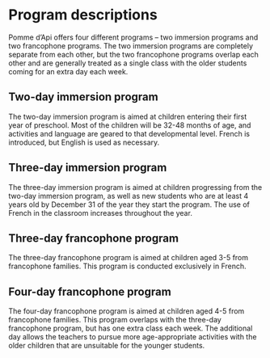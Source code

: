 # Program descriptions

Pomme d’Api offers four different programs – two immersion programs and two francophone
programs. The two immersion programs are completely separate from each other, but the two
francophone programs overlap each other and are generally treated as a single class with the
older students coming for an extra day each week.

## Two-day immersion program

The two-day immersion program is aimed at children entering their first year of preschool.
Most of the children will be 32-48 months of age, and activities and language are geared to that
developmental level. French is introduced, but English is used as necessary.

## Three-day immersion program

The three-day immersion program is aimed at children progressing from the two-day
immersion program, as well as new students who are at least 4 years old by December 31 of
the year they start the program. The use of French in the classroom increases throughout the
year.

## Three-day francophone program

The three-day francophone program is aimed at children aged 3-5 from francophone families.
This program is conducted exclusively in French.

## Four-day francophone program

The four-day francophone program is aimed at children aged 4-5 from francophone families.
This program overlaps with the three-day francophone program, but has one extra class each
week. The additional day allows the teachers to pursue more age-appropriate activities with
the older children that are unsuitable for the younger students.